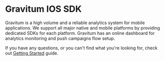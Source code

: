 # Gravitum IOS SDK #

Gravitum is a high volume and a reliable analytics system for mobile applications. We support all major native and mobile platforms by providing dedicated SDKs for each platform. Gravitum has an online dashboard for analytics monitoring and push campaigns flow setup.

If you have any questions, or you can't find what you're looking for, check out [Getting Started](https://github.com/GravitumLabs/gravitum-ios-sdk/wiki/Getting-Started) guide.
